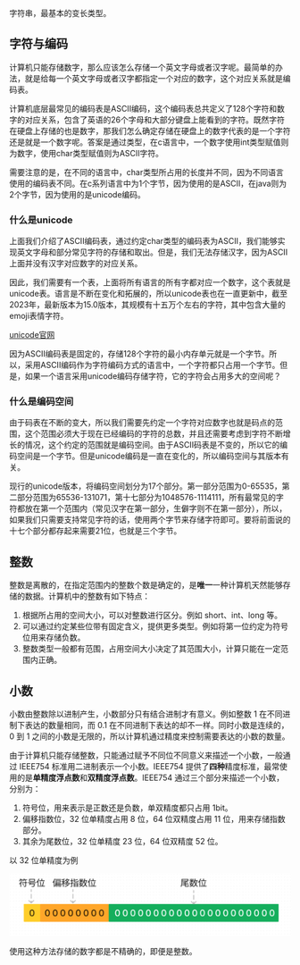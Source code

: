 字符串，最基本的变长类型。

## 字符与编码

计算机只能存储数字，那么应该怎么存储一个英文字母或者汉字呢。最简单的办法，就是给每一个英文字母或者汉字都指定一个对应的数字，这个对应关系就是编码表。

计算机底层最常见的编码表是ASCII编码，这个编码表总共定义了128个字符和数字的对应关系，包含了英语的26个字母和大部分键盘上能看到的字符。既然字符在硬盘上存储的也是数字，那我们怎么确定存储在硬盘上的数字代表的是一个字符还是就是一个数字呢。答案是通过类型，在c语言中，一个数字使用int类型赋值则为数字，使用char类型赋值则为ASCII字符。

需要注意的是，在不同的语言中，char类型所占用的长度并不同，因为不同语言使用的编码表不同。在c系列语言中为1个字节，因为使用的是ASCII，在java则为2个字节，因为使用的是unicode编码。

### 什么是unicode
上面我们介绍了ASCII编码表，通过约定char类型的编码表为ASCII，我们能够实现英文字母和部分常见字符的存储和取出。但是，我们无法存储汉字，因为ASCII上面并没有汉字对应数字的对应关系。

因此，我们需要有一个表，上面将所有语言的所有字都对应一个数字，这个表就是unicode表。语言是不断在变化和拓展的，所以unicode表也在一直更新中，截至2023年，最新版本为15.0版本，其规模有十五万个左右的字符，其中包含大量的emoji表情字符。

[unicode官网](https://home.unicode.org)

因为ASCII编码表是固定的，存储128个字符的最小内存单元就是一个字节。所以，采用ASCII编码作为字符编码方式的语言中，一个字符都只占用一个字节。但是，如果一个语言采用unicode编码存储字符，它的字符会占用多大的空间呢？

### 什么是编码空间
由于码表在不断的变大，所以我们需要先约定一个字符对应数字也就是码点的范围，这个范围必须大于现在已经编码的字符的总数，并且还需要考虑到字符不断增长的情况，这个约定的范围就是编码空间。由于ASCII码表是不变的，所以它的编码空间是一个字节。但是unicode编码是一直在变化的，所以编码空间与其版本有关。

现行的unicode版本，将编码空间划分为17个部分。第一部分范围为0-65535，第二部分范围为65536-131071，第十七部分为1048576-1114111，所有最常见的字符都放在第一个范围内（常见汉字在第一部分，生僻字则不在第一部分），所以，如果我们只需要支持常见字符的话，使用两个字节来存储字符即可。要将前面说的十七个部分都存起来需要21位，也就是三个字节。

## 整数

整数是离散的，在指定范围内的整数个数是确定的，是**唯一**一种计算机天然能够存储的数据。计算机中的整数有如下特点：

1. 根据所占用的空间大小，可以对整数进行区分。例如 short、int、long 等。
2. 可以通过约定某些位带有固定含义，提供更多类型。例如将第一位约定为符号位用来存储负数。
3. 整数类型一般都有范围，占用空间大小决定了其范围大小，计算只能在一定范围内正确。

## 小数

小数由整数除以进制产生，小数部分只有结合进制才有意义。例如整数 1 在不同进制下表达的数量相同，而 0.1 在不同进制下表达的却不一样。同时小数是连续的，0 到 1 之间的小数是无限的，所以计算机通过精度来控制需要表达的小数的数量。

由于计算机只能存储整数，只能通过赋予不同位不同意义来描述一个小数，一般通过 IEEE754 标准用二进制表示一个小数。IEEE754 提供了**四种**精度标准，最常使用的是**单精度浮点数**和**双精度浮点数**。IEEE754 通过三个部分来描述一个小数，分别为：

1. 符号位，用来表示是正数还是负数，单双精度都只占用 1bit。
2. 偏移指数位，32 位单精度占用 8 位，64 位双精度占用 11 位，用来存储指数部分。
3. 其余为尾数位，32 位单精度 23 位，64 位双精度 52 位。

以 32 位单精度为例

![float](./assets/float.png)

使用这种方法存储的数字都是不精确的，即便是整数。
